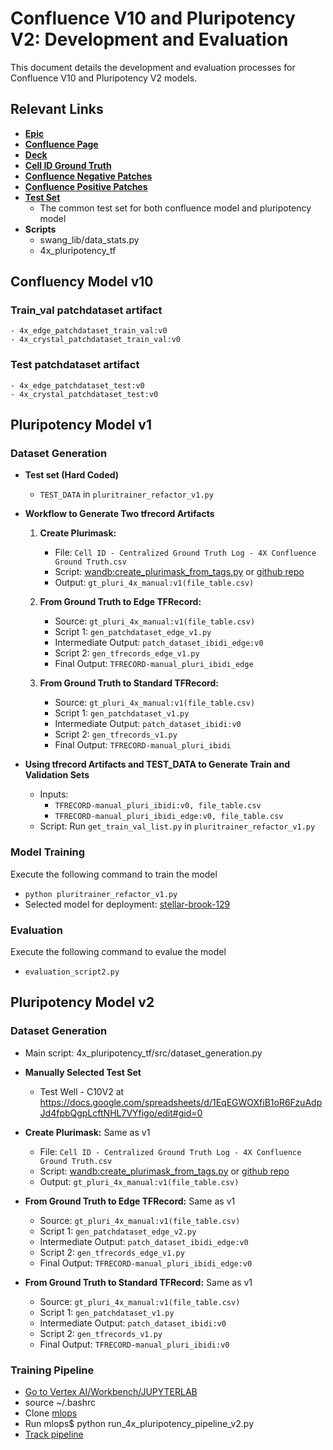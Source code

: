 # Confluence V10 and Pluripotency V2: Development and Evaluation

This document details the development and evaluation processes for Confluence V10 and Pluripotency V2 models.

## Relevant Links

- [**Epic**](https://cellinobio.atlassian.net/browse/AIE-1705)
- [**Confluence Page**](https://cellinobio.atlassian.net/wiki/spaces/ML/pages/edit-v2/283574338)
- [**Deck**](https://docs.google.com/presentation/d/1BuOXoKxwzRK6SGUNp0E1uFEb8DLjmF8eMw7Q13sQ0A0/edit?usp=drive_link)
- [**Cell ID Ground Truth**](https://docs.google.com/spreadsheets/d/1EqEGWOXfiB1oR6FzuAdpJd4fpbQgpLcftNHL7VYfigo/edit#gid=0)
- [**Confluence Negative Patches**](https://docs.google.com/spreadsheets/d/1ERFB9gsq1Y3KVTFv_mDodFZmNTMOLBdwg2_Nn_67Oxc/edit#gid=392678033)
- [**Confluence Positive Patches**](https://docs.google.com/spreadsheets/d/1D1xM7YrmBOHgKxs6vRX9XjhHXNDjGvFsoMw0kO_4was/edit#gid=0)
- [**Test Set**](https://docs.google.com/spreadsheets/d/1wrSsTuLU33ipy2GwGxWoxAMi70xcaSJ7Yl_93GDDkEc/edit#gid=0)
    - The common test set for both confluence model and pluripotency model
- **Scripts**
    - swang_lib/data_stats.py
    - 4x_pluripotency_tf

## Confluency Model v10

### Train_val patchdataset artifact
    - 4x_edge_patchdataset_train_val:v0
    - 4x_crystal_patchdataset_train_val:v0

### Test patchdataset artifact
    - 4x_edge_patchdataset_test:v0
    - 4x_crystal_patchdataset_test:v0

## Pluripotency Model v1

### Dataset Generation

- **Test set (Hard Coded)**
    - `TEST_DATA` in `pluritrainer_refactor_v1.py`

- **Workflow to Generate Two tfrecord Artifacts**
    1. **Create Plurimask:**
        - File: `Cell ID - Centralized Ground Truth Log - 4X Confluence Ground Truth.csv`
        - Script: [wandb:create_plurimask_from_tags.py](https://cellinobio.wandb.io/cellino-ml-ninjas/4x_pluripotency/runs/lh4mmjha/code) or [github repo](https://github.com/cellino-biotech/wp_cell_id/tree/main/scripts)
        - Output: `gt_pluri_4x_manual:v1(file_table.csv)`
    
    2. **From Ground Truth to Edge TFRecord:**
        - Source: `gt_pluri_4x_manual:v1(file_table.csv)`
        - Script 1: `gen_patchdataset_edge_v1.py` 
        - Intermediate Output: `patch_dataset_ibidi_edge:v0`
        - Script 2: `gen_tfrecords_edge_v1.py`
        - Final Output: `TFRECORD-manual_pluri_ibidi_edge`
    
    3. **From Ground Truth to Standard TFRecord:**
        - Source: `gt_pluri_4x_manual:v1(file_table.csv)`
        - Script 1: `gen_patchdataset_v1.py` 
        - Intermediate Output: `patch_dataset_ibidi:v0`
        - Script 2: `gen_tfrecords_v1.py`
        - Final Output: `TFRECORD-manual_pluri_ibidi`

- **Using tfrecord Artifacts and TEST_DATA to Generate Train and Validation Sets**
    - Inputs:
        - `TFRECORD-manual_pluri_ibidi:v0, file_table.csv`
        - `TFRECORD-manual_pluri_ibidi_edge:v0, file_table.csv`
    - Script: Run `get_train_val_list.py` in `pluritrainer_refactor_v1.py`


### Model Training
Execute the following command to train the model
- `python pluritrainer_refactor_v1.py`
- Selected model for deployment: [stellar-brook-129](https://cellinobio.wandb.io/cellino-ml-ninjas/4x_pluripotency/runs/kqqxbm2g)

### Evaluation
Execute the following command to evalue the model
- `evaluation_script2.py`


## Pluripotency Model v2

### Dataset Generation

- Main script: 4x_pluripotency_tf/src/dataset_generation.py

- **Manually Selected Test Set**
    - Test Well - C10V2 at https://docs.google.com/spreadsheets/d/1EqEGWOXfiB1oR6FzuAdpJd4fpbQgpLcftNHL7VYfigo/edit#gid=0

- **Create Plurimask:**
    Same as v1
    - File: `Cell ID - Centralized Ground Truth Log - 4X Confluence Ground Truth.csv`
    - Script: [wandb:create_plurimask_from_tags.py](https://cellinobio.wandb.io/cellino-ml-ninjas/4x_pluripotency/runs/lh4mmjha/code) or [github repo](https://github.com/cellino-biotech/wp_cell_id/tree/main/scripts)
    - Output: `gt_pluri_4x_manual:v1(file_table.csv)`

- **From Ground Truth to Edge TFRecord:**
    Same as v1
    - Source: `gt_pluri_4x_manual:v1(file_table.csv)`
    - Script 1: `gen_patchdataset_edge_v2.py` 
    - Intermediate Output: `patch_dataset_ibidi_edge:v0`
    - Script 2: `gen_tfrecords_edge_v1.py`
    - Final Output: `TFRECORD-manual_pluri_ibidi_edge:v0`

- **From Ground Truth to Standard TFRecord:**
    Same as v1
    - Source: `gt_pluri_4x_manual:v1(file_table.csv)`
    - Script 1: `gen_patchdataset_v1.py` 
    - Intermediate Output: `patch_dataset_ibidi:v0`
    - Script 2: `gen_tfrecords_v1.py`
    - Final Output: `TFRECORD-manual_pluri_ibidi:v0`

### Training Pipeline

- [Go to Vertex AI/Workbench/JUPYTERLAB](https://console.cloud.google.com/vertex-ai/workbench/locations/us-central1-c/user-managed/swang-notebook?hl=en&project=project-ml-training-prod)
- source ~/.bashrc
- Clone [mlops](https://github.com/cellino-biotech/mlops)
- Run mlops$ python run_4x_pluripotency_pipeline_v2.py
- [Track pipeline](https://console.cloud.google.com/vertex-ai/pipelines/runs?project=project-ml-training-prod)
